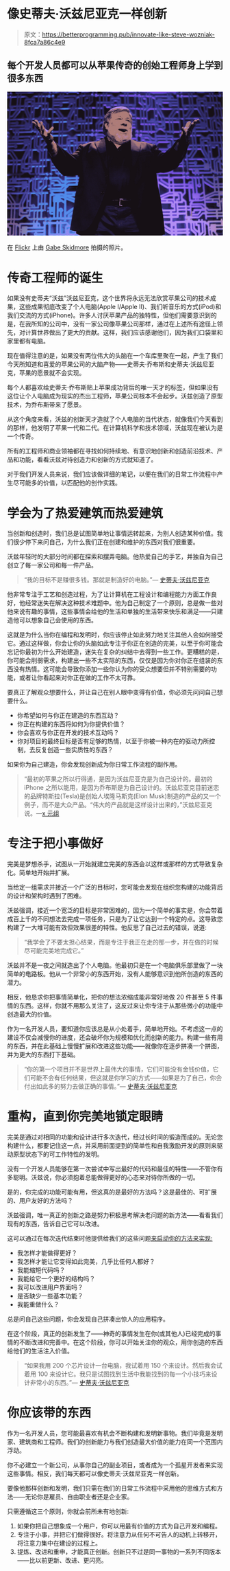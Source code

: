 # 像史蒂夫·沃兹尼亚克一样创新

> 原文：<https://betterprogramming.pub/innovate-like-steve-wozniak-8fca7a86c4e9>

## 每个开发人员都可以从苹果传奇的创始工程师身上学到很多东西

![](img/47f5aec6ecfe9164b3f113f8d0b05a49.png)

在 [Flickr](https://www.flickr.com/) 上由 [Gabe Skidmore](https://www.flickr.com/photos/gageskidmore/) 拍摄的照片。

# 传奇工程师的诞生

如果没有史蒂夫“沃兹”沃兹尼亚克，这个世界将永远无法欣赏苹果公司的技术成果，这些成果彻底改变了个人电脑(Apple I/Apple II)、我们听音乐的方式(iPod)和我们交流的方式(iPhone)。许多人讨厌苹果产品的独特性，但他们需要意识到的是，在我所知的公司中，没有一家公司像苹果公司那样，通过在上述所有途径上领先，对计算世界做出了更大的贡献。这样，我们应该感谢他们，因为我们口袋里和家里都有电脑。

现在值得注意的是，如果没有两位伟大的头脑在一个车库里聚在一起，产生了我们今天所知道和喜爱的苹果公司的大脑产物——史蒂夫·乔布斯和史蒂夫·沃兹尼亚克，苹果的愿景就不会实现。

每个人都喜欢给史蒂夫·乔布斯贴上苹果成功背后的唯一天才的标签，但如果没有这位让个人电脑成为现实的杰出工程师，苹果公司根本不会起步。沃兹创造了原型技术，为乔布斯带来了愿景。

从这个角度来看，沃兹的创新天才造就了个人电脑的当代状态，就像我们今天看到的那样，他发明了苹果一代和二代。在计算机科学和技术领域，沃兹现在被认为是一个传奇。

所有的工程师和商业领袖都在寻找如何持续地、有意识地创新和创造前沿技术、产品和功能，看看沃兹对待创造力和创新的方式就知道了。

对于我们开发人员来说，我们应该做详细的笔记，以便在我们的日常工作流程中产生尽可能多的价值，以匹配他的创作实践。

# 学会为了热爱建筑而热爱建筑

当创新和创造时，我们总是试图简单地让事情运转起来，为别人创造某种价值。我们很少停下来问自己，为什么我们正在创建和维护的东西对我们很重要。

沃兹年轻时的大部分时间都在探索和摆弄电脑。他热爱自己的手艺，并独自为自己创立了每一家公司和每一件产品。

> “我的目标不是赚很多钱。那就是制造好的电脑。”— [史蒂夫·沃兹尼亚克](https://www.quotenova.net/authors/steve-wozniak/qb6vvm)

他非常专注于工艺和创造过程，为了让计算机在工程设计和编程能力方面工作良好，他经常迷失在解决这种技术难题中。他为自己制定了一个原则，总是做一些对他来说有趣的事情，这些事情会给他的生活和单独的生活带来快乐和满足——只建造他可以想象自己会使用的东西。

这就是为什么当你在编程和发明时，你应该停止如此努力地关注其他人会如何接受它。通过这样做，你会让你的头脑如此专注于你正在创造的完美，以至于你可能会忘记你最初为什么开始建造，迷失在复杂的纠结中去得到一些工作。更糟糕的是，你可能会削弱需求，构建出一些不太实际的东西，仅仅是因为你对你正在组装的东西没有热情。这可能会导致你添加一些你认为你的受众想要但并不特别需要的功能，或者让你看起来对你正在做的工作不太可靠。

要真正了解观众想要什么，并让自己在别人眼中变得有价值，你必须先问问自己想要什么。

*   你希望如何与你正在建造的东西互动？
*   你正在构建的东西将如何为你提供价值？
*   你会喜欢与你正在开发的技术互动吗？
*   你对项目的最终目标是否有足够的热情，以至于你被一种内在的驱动力所控制，去反复创造一些实质性的东西？

如果你为自己建造，你会发现创新成为你日常工作流程的副作用。

> “最初的苹果之所以行得通，是因为沃兹尼亚克是为自己设计的。最初的 iPhone 之所以能用，是因为乔布斯是为自己设计的。沃兹尼亚克目前迷恋的品牌特斯拉(Tesla)是创始人埃隆马斯克(Elon Musk)制造的产品的又一个例子，而不是大众产品。“伟大的产品就是这样设计出来的，”沃兹尼亚克说。—[x 元组](https://www.xtuple.com/blog/technology-strategies-words-from-woz-on-innovation)

# 专注于把小事做好

完美是梦想杀手，试图从一开始就建立完美的东西会以这样或那样的方式导致复杂化。简单地开始并扩展。

当给定一组需求并接近一个广泛的目标时，您可能会发现在组织您构建的功能背后的设计和架构时遇到了困难。

沃兹强调，接近一个宽泛的目标是非常困难的，因为一个简单的事实是，你会带着成百上千的不同想法去完成一项任务，只是为了让它达到一个特定的点。这导致您构建了一大堆可能有效但效果很差的特性。他反思了自己过去的错误，说道:

> “我学会了不要太担心结果，而是专注于我正在走的那一步，并在做的时候尽可能完美地完成它。”

沃兹并不是一夜之间就造出了个人电脑。他最初只是在一个电脑俱乐部里做了一块简单的电路板。他从一个非常小的东西开始，没有人能够意识到他所创造的东西的潜力。

相反，他恳求你把事情简单化，把你的想法浓缩成能非常好地做 20 件甚至 5 件事情的东西。这样，你就不用那么关注了，这反过来让你专注于从那些微小的功能中创造最大的价值。

作为一名开发人员，要知道你应该总是从小处着手，简单地开始。不考虑这一点的建设不仅会减慢你的进度，还会破坏你为规模和优化而创新的能力。构建一些有用的东西，并在此基础上慢慢扩展和改进这些功能——就像你在逐步拼凑一个拼图，并为更大的东西打下基础。

> “你的第一个项目并不是世界上最伟大的事情，它们可能没有金钱价值，它们可能不会有任何结果，但这就是你学习的方式——如果是为了自己，你会付出如此多的努力去做正确的事情。”— [史蒂夫·沃兹尼亚克](https://www.quotepub.com/quote/steve-wozniak-your-first-projects-arent-the-greatest-things-in-the-world-and-they-may-have/)

# 重构，直到你完美地锁定眼睛

完美是通过对相同的功能和设计进行多次迭代，经过长时间的锻造而成的。无论您构建什么，都要记住这一点，并采用前面提到的简单性和自我激励开发的原则来驱动原型状态下的可工作特性的发明。

没有一个开发人员能够在第一次尝试中写出最好的代码和最佳的特性——不管你有多聪明。沃兹说，你必须抱着总能做得更好的心态来对待你所做的一切。

是的，你完成的功能可能有用，但这真的是最好的方法吗？这是最佳的、可扩展的、用户友好的方法吗？

沃兹强调，唯一真正的创新之路是努力积极思考解决老问题的新方法——看看我们现有的东西，告诉自己它可以改进。

这可以通过在每次迭代结束时他提供给我们的这些问题[来启动你的方法来实现:](https://www.youtube.com/watch?v=FfbM7kfnYr4&list=PLjLRzor6A9-NMKoDfuT90Nf8Fl1PYlNhD&index=8&ab_channel=CGTNAmerica)

*   我怎样才能做得更好？
*   我怎样才能让它变得如此完美，几乎比任何人都好？
*   我能缩短代码吗？
*   我能给它一个更好的结构吗？
*   我可以改进用户界面吗？
*   是否缺少一些基本功能？
*   我能重做什么？

总是问自己这些问题，你会发现自己拼凑出惊人的应用程序。

在这个阶段，真正的创新发生了——神奇的事情发生在你(或其他人)已经完成的事情的不断改进和完善中。在这个阶段，你可以开始关注你的观众，用你创造的东西给他们的生活注入价值。

> “如果我用 200 个芯片设计一台电脑，我试着用 150 个来设计。然后我会试着用 100 来设计它。我只是试图找到生活中我能找到的每一个小技巧来设计非常小的东西。”— [史蒂夫·沃兹尼亚克](https://www.quoteslyfe.com/quote/If-I-designed-a-computer-with-200-314401)

# 你应该带的东西

作为一名开发人员，您可能最喜欢有机会不断构建和发明新事物。我们毕竟是发明家、建筑商和工程师。我们的创新能力与我们创造最大价值的能力在同一个范围内浮动。

你不必建立一个新公司，从事你自己的副业项目，或者成为一个孤星开发者来实现这些事情。相反，我们每天都可以像史蒂夫·沃兹尼亚克一样创新。

要像他那样创新和发明，我们只需在我们的日常工作流程中采用他的思维方式和方法——无论你是雇员、自由职业者还是企业家。

只需遵循这三个原则，你就会前所未有地创新:

1.  如果你把自己想象成一个用户，你可以用最有价值的方式为自己开发和编程。
2.  专注于小事，并把它们做得很好。将注意力从任何不可告人的动机上转移开，将注意力集中在建设的过程上。
3.  提炼、改进和重申，才能真正创新。创新只不过是同一事物的一系列不同版本——比以前更新、改进、更闪亮。